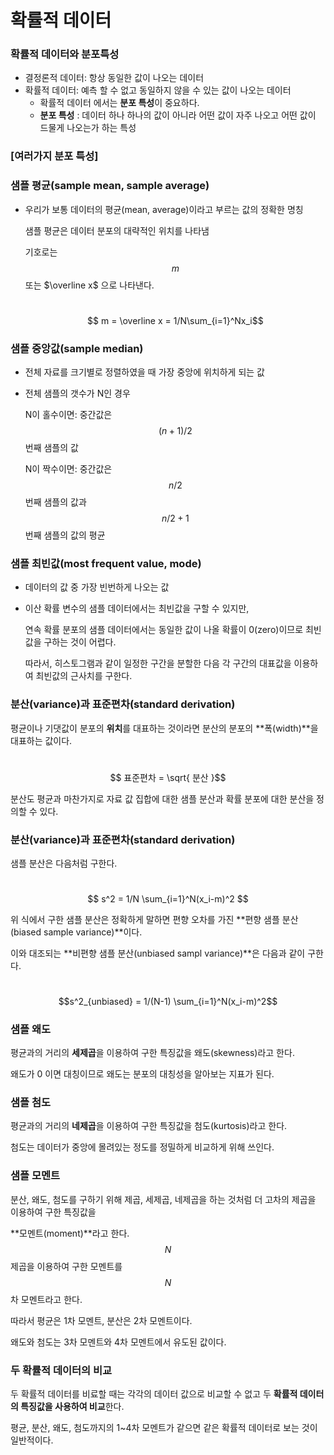 # 확률적 데이터

### 확률적 데이터와 분포특성

- 결정론적 데이터: 항상 동일한 값이 나오는 데이터
- 확률적 데이터: 예측 할 수 없고 동일하지 않을 수 있는 값이 나오는 데이터
  - 확률적 데이터 에서는 **분포 특성**이 중요하다.
  - **분포 특성** : 데이터 하나 하나의 값이 아니라 어떤 값이 자주 나오고 어떤 값이 드물게 나오는가 하는 특성



### [여러가지 분포 특성]

### 샘플 평균(sample mean, sample average)

- 우리가 보통 데이터의 평균(mean, average)이라고 부르는 값의 정확한 명칭

  샘플 평균은 데이터 분포의 대략적인 위치를 나타냄

  기호로는 $$m $$ 또는 $\overline x$ 으로 나타낸다.
  

  ​	$$ m = \overline x = 1/N\sum_{i=1}^Nx_i$$

  

### 샘플 중앙값(sample median)

- 전체 자료를 크기별로 정렬하였을 때 가장 중앙에 위치하게 되는 값

- 전체 샘플의 갯수가 N인 경우

  N이 홀수이면: 중간값은 $$(n+1)/2$$번째 샘플의 값

  N이 짝수이면: 중간값은 $$n/2$$번째 샘플의 값과 $$n/2+1$$번째 샘플의 값의 평균



### 샘플 최빈값(most frequent value, mode)

- 데이터의 값 중 가장 빈번하게 나오는 값

- 이산 확률 변수의 샘플 데이터에서는 최빈값을 구할 수 있지만,

  연속 확률 분포의 샘플 데이터에서는 동일한 값이 나올 확률이 0(zero)이므로 최빈값을 구하는 것이 어렵다.

  따라서, 히스토그램과 같이 일정한 구간을 분할한 다음 각 구간의 대표값을 이용하여 최빈값의 근사치를 구한다.



### 분산(variance)과 표준편차(standard derivation)

평균이나 기댓값이 분포의 **위치**를 대표하는 것이라면 분산의 분포의 **폭(width)**을 대표하는 값이다.

​							$$ 표준편차 = \sqrt{ 분산 }$$

분산도 평균과 마찬가지로 자료 값 집합에 대한 샘플 분산과 확률 분포에 대한 분산을 정의할 수 있다.



### 분산(variance)과 표준편차(standard derivation)

샘플 분산은 다음처럼 구한다.

​		$$ s^2 = 1/N \sum_{i=1}^N(x_i-m)^2 $$



위 식에서 구한 샘플 분산은 정확하게 말하면 편향 오차를 가진 **편향 샘플 분산(biased sample variance)**이다.

이와 대조되는 **비편향 샘플 분산(unbiased sampl variance)**은 다음과 같이 구한다.

​		$$s^2_{unbiased} = 1/(N-1) \sum_{i=1}^N(x_i-m)^2$$



### 샘플 왜도

평균과의 거리의 **세제곱**을 이용하여 구한 특징값을 왜도(skewness)라고 한다.

왜도가 0 이면 대칭이므로 왜도는 분포의 대칭성을 알아보는 지표가 된다.



### 샘플 첨도

평균과의 거리의 **네제곱**을 이용하여 구한 특징값을 첨도(kurtosis)라고 한다.

첨도는 데이터가 중앙에 몰려있는 정도를 정밀하게 비교하게 위해 쓰인다.



### 샘플 모멘트

분산, 왜도, 첨도를 구하기 위해 제곱, 세제곱, 네제곱을 하는 것처럼 더 고차의 제곱을 이용하여 구한 특징값을

**모멘트(moment)**라고 한다. $$N$$제곱을 이용하여 구한 모멘트를 $$N$$차 모멘트라고 한다.

따라서 평균은 1차 모멘트, 분산은 2차 모멘트이다.

왜도와 첨도는 3차 모멘트와 4차 모멘트에서 유도된 값이다.



### 두 확률적 데이터의 비교

두 확률적 데이터를 비료할 때는 각각의 데이터 값으로 비교할 수 없고 두 **확률적 데이터의 특징값을 사용하여 비교**한다.

평균, 분산, 왜도, 첨도까지의 1~4차 모멘트가 같으면 같은 확률적 데이터로 보는 것이 일반적이다.